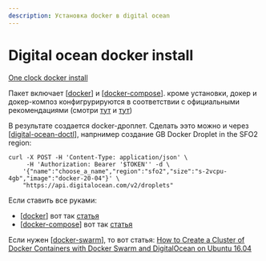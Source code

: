 ```yaml
---
description: Установка docker в digital ocean
---
```

# Digital ocean docker install

[One clock docker install](https://marketplace.digitalocean.com/apps/docker)

Пакет включает [[docker]] и [[docker-compose]]. кроме установки, докер и докер-композ конфигрурируются в соответствии с официальными рекомендациями (смотри [тут](https://docs.docker.com/engine/install/ubuntu/) и [тут](https://docs.docker.com/compose/install/#install-compose))

В результате создается docker-дроплет. Сделать ээто можно и через [[digital-ocean-doctl]], напрнимер создание GB Docker Droplet in the SFO2 region:

```shell
curl -X POST -H 'Content-Type: application/json' \
     -H 'Authorization: Bearer '$TOKEN'' -d \
    '{"name":"choose_a_name","region":"sfo2","size":"s-2vcpu-4gb","image":"docker-20-04"}' \
    "https://api.digitalocean.com/v2/droplets"
```

Если ставить все руками:

- [[docker]] вот так [статья](https://www.digitalocean.com/community/tutorials/how-to-install-and-use-docker-on-ubuntu-18-04)
- [[docker-compose]] вот так [статья](https://www.digitalocean.com/community/tutorial_collections/how-to-install-docker-compose)

Если нужен [[docker-swarm]], то вот статья: [How to Create a Cluster of Docker Containers with Docker Swarm and DigitalOcean on Ubuntu 16.04](https://www.digitalocean.com/community/tutorials/how-to-create-a-cluster-of-docker-containers-with-docker-swarm-and-digitalocean-on-ubuntu-16-04)

[//begin]: # "Autogenerated link references for markdown compatibility"
[docker]: docker "Docker"
[docker-compose]: docker-compose "Docker compose"
[digital-ocean-doctl]: digital-ocean-doctl "Digital ocean doctl"
[docker]: docker "Docker"
[docker-compose]: docker-compose "Docker compose"
[docker-swarm]: docker-swarm "Docker swarm"
[//end]: # "Autogenerated link references"